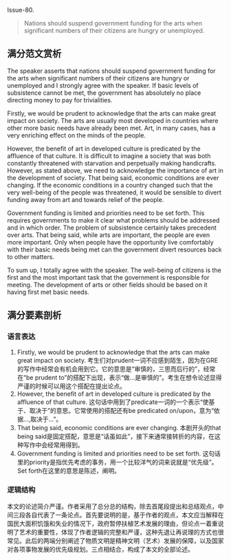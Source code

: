 Issue-80.

> Nations should suspend government funding for the arts when significant numbers of their citizens are hungry or unemployed.

## 满分范文赏析

The speaker asserts that nations should suspend government funding for the arts when significant numbers of their citizens are hungry or unemployed and I strongly agree with the speaker. If basic levels of subsistence cannot be met, the government has absolutely no place directing money to pay for trivialities. 

Firstly, we would be prudent to acknowledge that the arts can make great impact on society. The arts are usually most developed in countries where other more basic needs have already been met. Art, in many cases, has a very enriching effect on the minds of the people.

However, the benefit of art in developed culture is predicated by the affluence of that culture. It is difficult to imagine a society that was both constantly threatened with starvation and perpetually making handicrafts.  However, as stated above, we need to acknowledge the importance of art in the development of society. That being said, economic conditions are ever changing. If the economic conditions in a country changed such that the very well-being of the people was threatened, it would be sensible to divert funding away from art and towards relief of the people. 

Government funding is limited and priorities need to be set forth. This requires governments to make it clear what problems should be addressed and in which order. The problem of subsistence certainly takes precedent over arts. That being said, while arts are important, the people are even more important. Only when people have the opportunity live comfortably with their basic needs being met can the government divert resources back to other matters.  

To sum up, I totally agree with the speaker. The well-being of citizens is the first and the most important task that the government is responsible for meeting. The development of arts or other fields should be based on it having first met basic needs.

## 满分要素剖析

### 语言表达

1. Firstly, we would be prudent to acknowledge that the arts can make great impact on society. 考生们对prudent一词不应感到陌生，因为在GRE的写作中经常会有机会用到它。它的意思是“审慎的，三思而后行的”，经常在“be prudent to”的搭配下出现，表示“做…是审慎的”。考生在想令论述显得严谨的时候可以用这个搭配在提出论点。
2. However, the benefit of art in developed culture is predicated by the affluence of that culture. 这句话中用到了predicate一词的一个表示“使基于、取决于”的意思。它常使用的搭配还有be predicated on/upon，意为“依据…,取决于…”。
3. That being said, economic conditions are ever changing. 本剧开头的that being said是固定搭配，意思是“话虽如此”，接下来通常接转折的内容，在这种写作中会经常用得到。
4. Government funding is limited and priorities need to be set forth. 这句话里的priority是指优先考虑的事务，用一个比较洋气的词来说就是“优先级”。Set forth在这里的意思是陈述，阐明。

### 逻辑结构

本文的论述简介严谨。作者采用了总分总的结构，除去首尾段提出和总结观点，中间三段各自代表了一条论点。首先要说明的是，基于作者的观点，本文应当解释在国民大面积饥饿和失业的情况下，政府暂停扶植艺术发展的理由，但论点一着重说明了艺术的重要性，体现了作者逻辑的完整和严谨，这种先退让再说理的方式也很常见。此后的两端分别阐述了物质文明是精神文明（艺术）发展的保障，以及国家对各项事物发展的优先级规划。三点相结合，构成了本文的全部论述。
